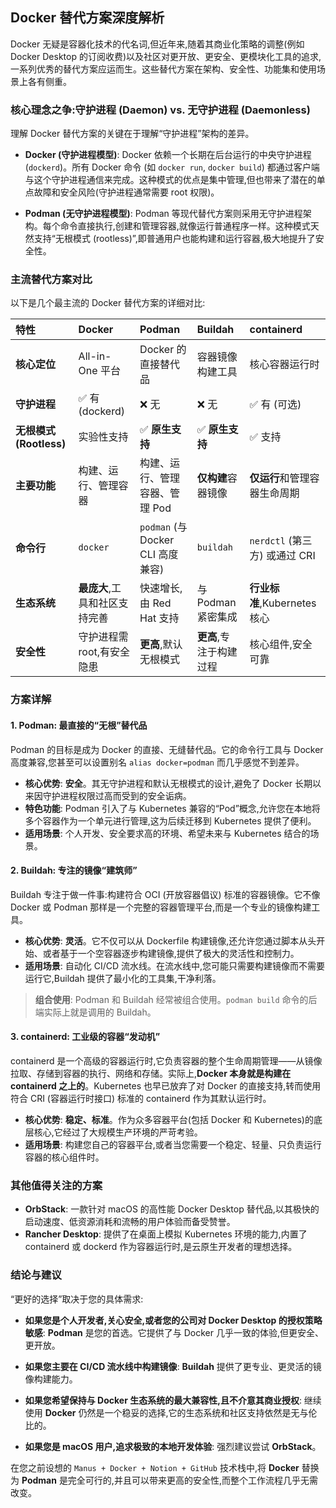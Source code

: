 ## Docker 替代方案深度解析

Docker 无疑是容器化技术的代名词,但近年来,随着其商业化策略的调整(例如 Docker Desktop 的订阅收费)以及社区对更开放、更安全、更模块化工具的追求,一系列优秀的替代方案应运而生。这些替代方案在架构、安全性、功能集和使用场景上各有侧重。

### 核心理念之争:守护进程 (Daemon) vs. 无守护进程 (Daemonless)

理解 Docker 替代方案的关键在于理解“守护进程”架构的差异。

- **Docker (守护进程模型)**: Docker 依赖一个长期在后台运行的中央守护进程 (`dockerd`)。所有 Docker 命令 (如 `docker run`, `docker build`) 都通过客户端与这个守护进程通信来完成。这种模式的优点是集中管理,但也带来了潜在的单点故障和安全风险(守护进程通常需要 root 权限)。

- **Podman (无守护进程模型)**: Podman 等现代替代方案则采用无守护进程架构。每个命令直接执行,创建和管理容器,就像运行普通程序一样。这种模式天然支持“无根模式 (rootless)”,即普通用户也能构建和运行容器,极大地提升了安全性。

### 主流替代方案对比

以下是几个最主流的 Docker 替代方案的详细对比:

| 特性 | Docker | Podman | Buildah | containerd |
| :--- | :--- | :--- | :--- | :--- |
| **核心定位** | All-in-One 平台 | Docker 的直接替代品 | 容器镜像构建工具 | 核心容器运行时 |
| **守护进程** | ✅ 有 (dockerd) | ❌ 无 | ❌ 无 | ✅ 有 (可选) |
| **无根模式 (Rootless)** | 实验性支持 | ✅ **原生支持** | ✅ **原生支持** | ✅ 支持 |
| **主要功能** | 构建、运行、管理容器 | 构建、运行、管理容器、管理 Pod | **仅构建**容器镜像 | **仅运行**和管理容器生命周期 |
| **命令行** | `docker` | `podman` (与 Docker CLI 高度兼容) | `buildah` | `nerdctl` (第三方) 或通过 CRI |
| **生态系统** | **最庞大**,工具和社区支持完善 | 快速增长,由 Red Hat 支持 | 与 Podman 紧密集成 | **行业标准**,Kubernetes 核心 |
| **安全性** | 守护进程需 root,有安全隐患 | **更高**,默认无根模式 | **更高**,专注于构建过程 | 核心组件,安全可靠 |

### 方案详解

#### 1. Podman: 最直接的“无根”替代品

Podman 的目标是成为 Docker 的直接、无缝替代品。它的命令行工具与 Docker 高度兼容,您甚至可以设置别名 `alias docker=podman` 而几乎感觉不到差异。

- **核心优势**: **安全**。其无守护进程和默认无根模式的设计,避免了 Docker 长期以来因守护进程权限过高而受到的安全诟病。
- **特色功能**: Podman 引入了与 Kubernetes 兼容的“Pod”概念,允许您在本地将多个容器作为一个单元进行管理,这为后续迁移到 Kubernetes 提供了便利。
- **适用场景**: 个人开发、安全要求高的环境、希望未来与 Kubernetes 结合的场景。

#### 2. Buildah: 专注的镜像“建筑师”

Buildah 专注于做一件事:构建符合 OCI (开放容器倡议) 标准的容器镜像。它不像 Docker 或 Podman 那样是一个完整的容器管理平台,而是一个专业的镜像构建工具。

- **核心优势**: **灵活**。它不仅可以从 Dockerfile 构建镜像,还允许您通过脚本从头开始、或者基于一个空容器逐步构建镜像,提供了极大的灵活性和控制力。
- **适用场景**: 自动化 CI/CD 流水线。在流水线中,您可能只需要构建镜像而不需要运行它,Buildah 提供了最小化的工具集,干净利落。

> **组合使用**: Podman 和 Buildah 经常被组合使用。`podman build` 命令的后端实际上就是调用的 Buildah。

#### 3. containerd: 工业级的容器“发动机”

containerd 是一个高级的容器运行时,它负责容器的整个生命周期管理——从镜像拉取、存储到容器的执行、网络和存储。实际上,**Docker 本身就是构建在 containerd 之上的**。Kubernetes 也早已放弃了对 Docker 的直接支持,转而使用符合 CRI (容器运行时接口) 标准的 containerd 作为其默认运行时。

- **核心优势**: **稳定、标准**。作为众多容器平台(包括 Docker 和 Kubernetes)的底层核心,它经过了大规模生产环境的严苛考验。
- **适用场景**: 构建您自己的容器平台,或者当您需要一个稳定、轻量、只负责运行容器的核心组件时。

### 其他值得关注的方案

- **OrbStack**: 一款针对 macOS 的高性能 Docker Desktop 替代品,以其极快的启动速度、低资源消耗和流畅的用户体验而备受赞誉。
- **Rancher Desktop**: 提供了在桌面上模拟 Kubernetes 环境的能力,内置了 containerd 或 dockerd 作为容器运行时,是云原生开发者的理想选择。

### 结论与建议

“更好的选择”取决于您的具体需求:

- **如果您是个人开发者,关心安全,或者您的公司对 Docker Desktop 的授权策略敏感**: **Podman** 是您的首选。它提供了与 Docker 几乎一致的体验,但更安全、更开放。

- **如果您主要在 CI/CD 流水线中构建镜像**: **Buildah** 提供了更专业、更灵活的镜像构建能力。

- **如果您希望保持与 Docker 生态系统的最大兼容性,且不介意其商业授权**: 继续使用 **Docker** 仍然是一个稳妥的选择,它的生态系统和社区支持依然是无与伦比的。

- **如果您是 macOS 用户,追求极致的本地开发体验**: 强烈建议尝试 **OrbStack**。

在您之前设想的 `Manus + Docker + Notion + GitHub` 技术栈中,将 **Docker** 替换为 **Podman** 是完全可行的,并且可以带来更高的安全性,而整个工作流程几乎无需改变。
